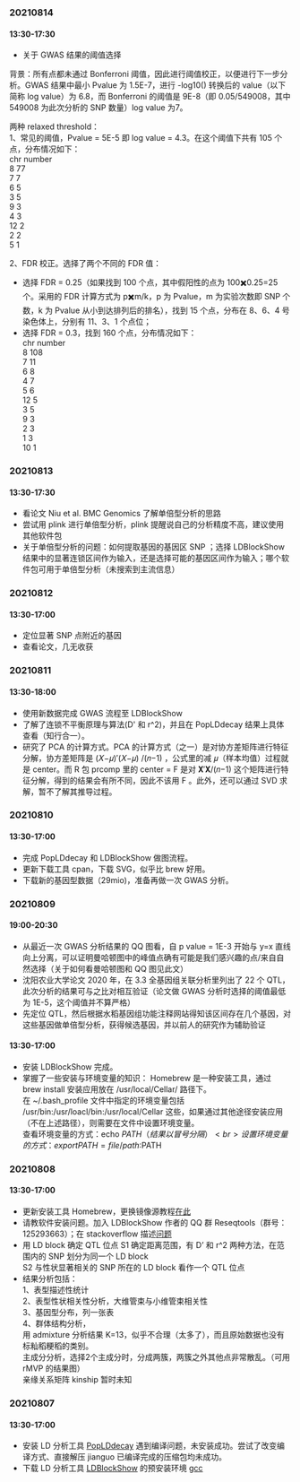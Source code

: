 ### 20210814
#### 13:30-17:30
* 关于 GWAS 结果的阈值选择<br>

背景：所有点都未通过 Bonferroni 阈值，因此进行阈值校正，以便进行下一步分析。GWAS 结果中最小 Pvalue 为 1.5E-7，进行 -log10() 转换后的 value（以下简称 log value）为 6.8，而 Bonferroni 的阈值是 9E-8（即 0.05/549008，其中 549008 为此次分析的 SNP 数量）log value 为7。<br>

两种 relaxed threshold：<br>
1、常见的阈值，Pvalue = 5E-5 即 log value = 4.3。在这个阈值下共有 105 个点，分布情况如下：<br>
chr   number<br>
8     77<br>
7      7<br>
6      5<br>
3      5<br>
9      3<br>
4      3<br>
12     2<br>
2      2<br>
5      1<br>

2、FDR 校正。选择了两个不同的 FDR 值：<br>
  * 选择 FDR = 0.25（如果找到 100 个点，其中假阳性的点为 100✖️0.25=25 个。采用的 FDR 计算方式为 p✖️m/k，p 为 Pvalue，m 为实验次数即 SNP 个数，k 为 Pvalue 从小到达排列后的排名），找到 15 个点，分布在 8、6、4 号染色体上，分别有 11、3、1 个点位；<br>
  * 选择 FDR = 0.3，找到 160 个点，分布情况如下：<br>
    chr   number<br>
    8     108<br>
    7      11<br>
    6       8<br>
    4       7<br>
    5       6<br>
    12      5<br>
    3       5<br>
    9       3<br>
    2       3<br>
    1       3<br>
    10      1<br>


### 20210813
#### 13:30-17:30
* 看论文 Niu et al. BMC Genomics 了解单倍型分析的思路
* 尝试用 plink 进行单倍型分析，plink 提醒说自己的分析精度不高，建议使用其他软件包
* 关于单倍型分析的问题：如何提取基因的基因区 SNP ；选择 LDBlockShow 结果中的显著连锁区间作为输入，还是选择可能的基因区间作为输入；哪个软件包可用于单倍型分析（未搜索到主流信息）

### 20210812
#### 13:30-17:00
* 定位显著 SNP 点附近的基因
* 查看论文，几无收获

### 20210811
#### 13:30-18:00
* 使用新数据完成 GWAS 流程至 LDBlockShow
* 了解了连锁不平衡原理与算法(D' 和 r^2)，并且在 PopLDdecay 结果上具体查看（知行合一）。
* 研究了 PCA 的计算方式。PCA 的计算方式（之一）是对协方差矩阵进行特征分解，协方差矩阵是 (𝑋−𝜇)′(𝑋−𝜇) /(𝑛−1) ，公式里的减 𝜇（样本均值）过程就是 center。而 R 包 prcomp 里的 center = F 是对 𝐗′𝐗/(𝑛−1) 这个矩阵进行特征分解，得到的结果会有所不同，因此不该用 F 。此外，还可以通过 SVD 求解，暂不了解其推导过程。

### 20210810
#### 13:30-17:00
* 完成 PopLDdecay 和 LDBlockShow 做图流程。
* 更新下载工具 cpan，下载 SVG，似乎比 brew 好用。
* 下载新的基因型数据（29mio)，准备再做一次 GWAS 分析。

### 20210809
#### 19:00-20:30
* 从最近一次 GWAS 分析结果的 QQ 图看，自 p value = 1E-3 开始与 y=x 直线向上分离，可以证明曼哈顿图中的峰值点确有可能是我们感兴趣的点/来自自然选择（关于如何看曼哈顿图和 QQ 图见此文）
* 沈阳农业大学论文 2020 年，在 3.3 全基因组关联分析里列出了 22 个 QTL，此次分析的结果可与之比对相互验证（论文做 GWAS 分析时选择的阈值最低为 1E-5，这个阈值并不算严格）
* 先定位 QTL，然后根据水稻基因组功能注释网站得知该区间存在几个基因，对这些基因做单倍型分析，获得候选基因，并以前人的研究作为辅助验证

#### 13:30-17:00
* 安装 LDBlockShow 完成。
* 掌握了一些安装与环境变量的知识：
  Homebrew 是一种安装工具，通过 brew install 安装应用放在 /usr/local/Cellar/ 路径下。<br>
  在 ~/.bash_profile 文件中指定的环境变量包括 /usr/bin:/usr/loacl/bin:/usr/local/Cellar 这些，如果通过其他途径安装应用（不在上述路径），则需要在文件中设置环境变量。<br>
  查看环境变量的方式：echo $PATH （结果以冒号分隔）<br>
  设置环境变量的方式：export PATH = file/path:$PATH

### 20210808
#### 13:30-17:00
* 更新安装工具 Homebrew，更换镜像源教程[在此](https://blog.csdn.net/H_WeiC/article/details/107857302)
* 请教软件安装问题。加入 LDBlockShow 作者的 QQ 群 Reseqtools（群号：125293663）；在 stackoverflow 描述[问题](https://stackoverflow.com/questions/68698315/ld-symbols-not-found-for-architecture-x86-64-after-the-make-command)
* 用 LD block 确定 QTL 位点
  S1 确定距离范围，有 D’ 和 r^2 两种方法，在范围内的 SNP 划分为同一个 LD block <br>
  S2 与性状显著相关的 SNP 所在的 LD block 看作一个 QTL 位点<br>
* 结果分析包括：<br>
  1、表型描述性统计<br>
  2、表型性状相关性分析，大维管束与小维管束相关性<br>
  3、基因型分布，列一张表<br>
  4、群体结构分析，<br>
    用 admixture 分析结果 K=13，似乎不合理（太多了），而且原始数据也没有标籼稻粳稻的类别。<br>
    主成分分析，选择2个主成分时，分成两簇，两簇之外其他点非常散乱。（可用 rMVP 的结果图）<br>
    亲缘关系矩阵 kinship 暂时未知<br>

### 20210807
#### 13:30-17:00
* 安装 LD 分析工具 [PopLDdecay](https://github.com/BGI-shenzhen/PopLDdecay) 遇到编译问题，未安装成功。尝试了改变编译方式、直接解压 jianguo 已编译完成的压缩包均未成功。
* 下载 LD 分析工具 [LDBlockShow](https://github.com/BGI-shenzhen/LDBlockShow/) 的预安装环境 [gcc](https://gcc.gnu.org/git.html)

